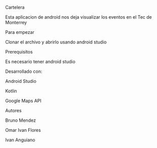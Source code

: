 Cartelera

Esta aplicacion de android nos deja visualizar los eventos en el Tec de Monterrey


Para empezar

Clonar el archivo y abrirlo usando android studio


Prerequisitos

Es necesario tener android studio

Desarrollado con:


Android Studio

Kotlin

Google Maps API


Autores

Bruno Mendez

Omar Ivan Flores

Ivan Anguiano
